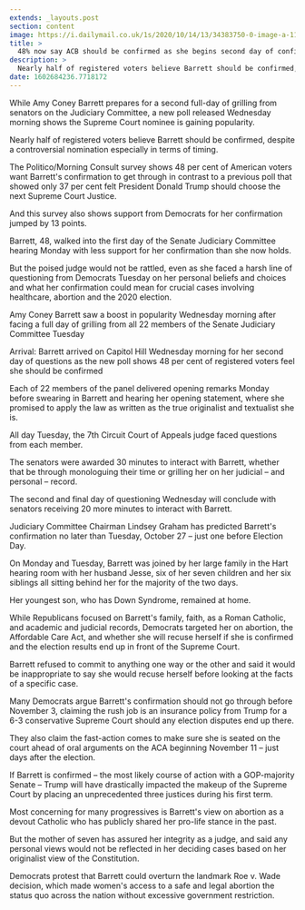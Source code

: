 ```yaml
--- 
extends: _layouts.post 
section: content 
image: https://i.dailymail.co.uk/1s/2020/10/14/13/34383750-0-image-a-11_1602680126220.jpg 
title: > 
  48% now say ACB should be confirmed as she begins second day of confirmation questions 
description: > 
  Nearly half of registered voters believe Barrett should be confirmed, despite a controversial nomination especially in terms of timing.And this survey also shows support from Democrats for her confirmation jumped by 13 points.Barrett, 48, walked into the first day of the Senate Judiciary Committee hearing Monday with less support for her confirmation than she now holds.The second and final day of questioning Wednesday will conclude with senators receiving 20 more minutes to interact with Barrett.Judiciary Committee Chairman Lindsey Graham has predicted Barrett's confirmation no later than Tuesday, October 27 – just one before Election Day. 
date: 1602684236.7718172 
--- 
```

While Amy Coney Barrett prepares for a second full-day of grilling from senators on the Judiciary Committee, a new poll released Wednesday morning shows the Supreme Court nominee is gaining popularity.

Nearly half of registered voters believe Barrett should be confirmed, despite a controversial nomination especially in terms of timing.

The Politico/Morning Consult survey shows 48 per cent of American voters want Barrett's confirmation to get through in contrast to a previous poll that showed only 37 per cent felt President Donald Trump should choose the next Supreme Court Justice.

And this survey also shows support from Democrats for her confirmation jumped by 13 points.

Barrett, 48, walked into the first day of the Senate Judiciary Committee hearing Monday with less support for her confirmation than she now holds.

But the poised judge would not be rattled, even as she faced a harsh line of questioning from Democrats Tuesday on her personal beliefs and choices and what her confirmation could mean for crucial cases involving healthcare, abortion and the 2020 election.

Amy Coney Barrett saw a boost in popularity Wednesday morning after facing a full day of grilling from all 22 members of the Senate Judiciary Committee Tuesday

Arrival: Barrett arrived on Capitol Hill Wednesday morning for her second day of questions as the new poll shows 48 per cent of registered voters feel she should be confirmed

Each of 22 members of the panel delivered opening remarks Monday before swearing in Barrett and hearing her opening statement, where she promised to apply the law as written as the true originalist and textualist she is.

All day Tuesday, the 7th Circuit Court of Appeals judge faced questions from each member.

The senators were awarded 30 minutes to interact with Barrett, whether that be through monologuing their time or grilling her on her judicial – and personal – record.

The second and final day of questioning Wednesday will conclude with senators receiving 20 more minutes to interact with Barrett.

Judiciary Committee Chairman Lindsey Graham has predicted Barrett's confirmation no later than Tuesday, October 27 – just one before Election Day.

On Monday and Tuesday, Barrett was joined by her large family in the Hart hearing room with her husband Jesse, six of her seven children and her six siblings all sitting behind her for the majority of the two days.

Her youngest son, who has Down Syndrome, remained at home.

While Republicans focused on Barrett's family, faith, as a Roman Catholic, and academic and judicial records, Democrats targeted her on abortion, the Affordable Care Act, and whether she will recuse herself if she is confirmed and the election results end up in front of the Supreme Court.

Barrett refused to commit to anything one way or the other and said it would be inappropriate to say she would recuse herself before looking at the facts of a specific case.

Many Democrats argue Barrett's confirmation should not go through before November 3, claiming the rush job is an insurance policy from Trump for a 6-3 conservative Supreme Court should any election disputes end up there.

They also claim the fast-action comes to make sure she is seated on the court ahead of oral arguments on the ACA beginning November 11 – just days after the election.

If Barrett is confirmed – the most likely course of action with a GOP-majority Senate – Trump will have drastically impacted the makeup of the Supreme Court by placing an unprecedented three justices during his first term.

Most concerning for many progressives is Barrett's view on abortion as a devout Catholic who has publicly shared her pro-life stance in the past.

But the mother of seven has assured her integrity as a judge, and said any personal views would not be reflected in her deciding cases based on her originalist view of the Constitution.

Democrats protest that Barrett could overturn the landmark Roe v. Wade decision, which made women's access to a safe and legal abortion the status quo across the nation without excessive government restriction.